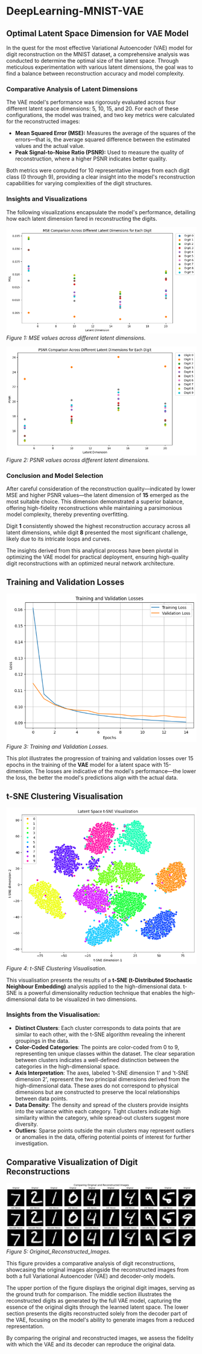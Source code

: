 # DeepLearning-MNIST-VAE






## Optimal Latent Space Dimension for VAE Model

In the quest for the most effective Variational Autoencoder (VAE) model for digit reconstruction on the MNIST dataset, a comprehensive analysis was conducted to determine the optimal size of the latent space. Through meticulous experimentation with various latent dimensions, the goal was to find a balance between reconstruction accuracy and model complexity.

### Comparative Analysis of Latent Dimensions

The VAE model's performance was rigorously evaluated across four different latent space dimensions: 5, 10, 15, and 20. For each of these configurations, the model was trained, and two key metrics were calculated for the reconstructed images:

- **Mean Squared Error (MSE):** Measures the average of the squares of the errors—that is, the average squared difference between the estimated values and the actual value.
- **Peak Signal-to-Noise Ratio (PSNR):** Used to measure the quality of reconstruction, where a higher PSNR indicates better quality.

Both metrics were computed for 10 representative images from each digit class (0 through 9), providing a clear insight into the model's reconstruction capabilities for varying complexities of the digit structures.

### Insights and Visualizations

The following visualizations encapsulate the model's performance, detailing how each latent dimension fared in reconstructing the digits.

![MSE Comparison Across Different Latent Dimensions for Each Digit](images/MSE_Comparison.png)
*Figure 1: MSE values across different latent dimensions.*

![PSNR Comparison Across Different Latent Dimensions for Each Digit](images/PSNR_Comparison.png)
*Figure 2: PSNR values across different latent dimensions.*

### Conclusion and Model Selection

After careful consideration of the reconstruction quality—indicated by lower MSE and higher PSNR values—the latent dimension of **15** emerged as the most suitable choice. This dimension demonstrated a superior balance, offering high-fidelity reconstructions while maintaining a parsimonious model complexity, thereby preventing overfitting.

Digit **1** consistently showed the highest reconstruction accuracy across all latent dimensions, while digit **8** presented the most significant challenge, likely due to its intricate loops and curves.

The insights derived from this analytical process have been pivotal in optimizing the VAE model for practical deployment, ensuring high-quality digit reconstructions with an optimized neural network architecture.

## Training and Validation Losses

![Training and Validation Losses](images/Training_Validation_Losses.png)
*Figure 3: Training and Validation Losses.*

This plot illustrates the progression of training and validation losses over 15 epochs in the training of the **VAE** model for a latent space with 15-dimension.
The losses are indicative of the model's performance—the lower the loss, the better the model's predictions align with the actual data.

## t-SNE Clustering Visualisation

![t-SNE Clustering Visualisation](images/Latent_Space_TSNE_Visualization.png)
*Figure 4: t-SNE Clustering Visualisation.*

This visualisation presents the results of a **t-SNE (t-Distributed Stochastic Neighbour Embedding)** analysis applied to the high-dimensional data.
t-SNE is a powerful dimensionality reduction technique that enables the high-dimensional data to be visualized in two dimensions.

### Insights from the Visualisation:

- **Distinct Clusters**: Each cluster corresponds to data points that are similar to each other, with the t-SNE algorithm revealing the inherent groupings in the data.
- **Color-Coded Categories**: The points are color-coded from 0 to 9, representing ten unique classes within the dataset. The clear separation between clusters indicates a well-defined distinction between the categories in the high-dimensional space.
- **Axis Interpretation**: The axes, labeled 't-SNE dimension 1' and 't-SNE dimension 2', represent the two principal dimensions derived from the high-dimensional data. These axes do not correspond to physical dimensions but are constructed to preserve the local relationships between data points.
- **Data Density**: The density and spread of the clusters provide insights into the variance within each category. Tight clusters indicate high similarity within the category, while spread-out clusters suggest more diversity.
- **Outliers**: Sparse points outside the main clusters may represent outliers or anomalies in the data, offering potential points of interest for further investigation.

## Comparative Visualization of Digit Reconstructions

![t-SNE Clustering Visualisation](images/Original_Reconstructed_Images.png)
*Figure 5: Original_Reconstructed_Images.*

This figure provides a comparative analysis of digit reconstructions, showcasing the original images alongside the reconstructed images from both a full Variational Autoencoder (VAE) and decoder-only models.

The upper portion of the figure displays the original digit images, serving as the ground truth for comparison. The middle section illustrates the reconstructed digits as generated by the full VAE model, capturing the essence of the original digits through the learned latent space.
The lower section presents the digits reconstructed solely from the decoder part of the VAE, focusing on the model's ability to generate images from a reduced representation.

By comparing the original and reconstructed images, we assess the fidelity with which the VAE and its decoder can reproduce the original data.



